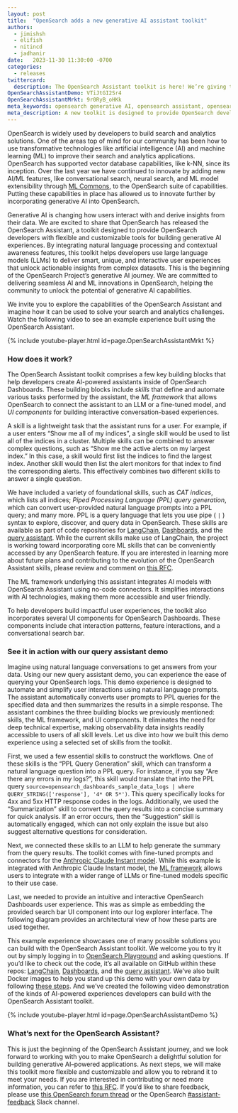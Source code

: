 ```yaml
---
layout: post
title:  "OpenSearch adds a new generative AI assistant toolkit"
authors:
  - jimishsh
  - elifish
  - nitincd
  - jadhanir
date:   2023-11-30 11:30:00 -0700
categories:
  - releases
twittercard:
  description: The OpenSearch Assistant toolkit is here! We’re giving the community the tools to build genAI experiences inside of OpenSearch Dashboards. Learn more on the OpenSearch blog & see how you can start building your AI-powered assistant today!
OpenSearchAssistantDemo: VTiJtGI2Sr4
OpenSearchAssistantMrkt: 9r0RyB_oHKk
meta_keywords: opensearch generative AI, opensearch assistant, opensearch AI assistant, opensearch query assistant, opensearch chat, opensearch machine learning
meta_description: A new toolkit is designed to provide OpenSearch developers with flexible and customizable tools for building generative AI experiences. Integrate natural language processing and contextual awareness features and deploy large language models to deliver interactive user experiences that unlock actionable insights.
---
```


OpenSearch is widely used by developers to build search and analytics solutions. One of the areas top of mind for our community has been how to use transformative technologies like artificial intelligence (AI) and machine learning (ML) to improve their search and analytics applications. OpenSearch has supported vector database capabilities, like k-NN, since its inception. Over the last year we have continued to innovate by adding new AI/ML features, like conversational search, neural search, and ML model extensibility through [ML Commons](https://opensearch.org/docs/latest/ml-commons-plugin/index/), to the OpenSearch suite of capabilities. Putting these capabilities in place has allowed us to innovate further by incorporating generative AI into OpenSearch. 

Generative AI is changing how users interact with and derive insights from their data. We are excited to share that OpenSearch has released the OpenSearch Assistant, a toolkit designed to provide OpenSearch developers with flexible and customizable tools for building generative AI experiences. By integrating natural language processing and contextual awareness features, this toolkit helps developers use large language models (LLMs) to deliver smart, unique, and interactive user experiences that unlock actionable insights from complex datasets. This is the beginning of the OpenSearch Project’s generative AI journey. We are committed to delivering seamless AI and ML innovations in OpenSearch, helping the community to unlock the potential of generative AI capabilities. 

We invite you to explore the capabilities of the OpenSearch Assistant and imagine how it can be used to solve your search and analytics challenges. Watch the following video to see an example experience built using the OpenSearch Assistant.

{% include youtube-player.html id=page.OpenSearchAssistantMrkt %}

### How does it work? 

The OpenSearch Assistant toolkit comprises a few key building blocks that help developers create AI-powered assistants inside of OpenSearch Dashboards. These building blocks include *skills* that define and automate various tasks performed by the assistant, the *ML framework* that allows OpenSearch to connect the assistant to an LLM or a fine-tuned model, and *UI components* for building interactive conversation-based experiences.

A skill is a lightweight task that the assistant runs for a user. For example, if a user enters “Show me all of my indices”, a single skill would be used to list all of the indices in a cluster. Multiple skills can be combined to answer complex questions, such as “Show me the active alerts on my largest index.” In this case, a skill would first list the indices to find the largest index. Another skill would then list the alert monitors for that index to find the corresponding alerts. This effectively combines two different skills to answer a single question.

We have included a variety of foundational skills, such as *CAT indices*, which lists all indices; *Piped Processing Language (PPL) query generation*, which can convert user-provided natural language prompts into a PPL query; and many more. PPL is a query language that lets you use pipe ( `|` ) syntax to explore, discover, and query data in OpenSearch. These skills are available as part of code repositories for [LangChain](https://github.com/opensearch-project/dashboards-assistant/tree/feature/langchain), [Dashboards](https://github.com/opensearch-project/OpenSearch-Dashboards/tree/feature/2.11/os-assistant), and the [query assistant](https://github.com/opensearch-project/dashboards-observability/tree/feature/explorer-query-assistant). While the current skills make use of LangChain, the project is working toward incorporating core ML skills that can be conveniently accessed by any OpenSearch feature. If you are interested in learning more about future plans and contributing to the evolution of the OpenSearch Assistant skills, please review and comment on [this RFC](https://github.com/opensearch-project/dashboards-assistant/issues/18).

The ML framework underlying this assistant integrates AI models with OpenSearch Assistant using no-code connectors. It simplifies interactions with AI technologies, making them more accessible and user friendly.

To help developers build impactful user experiences, the toolkit also incorporates several UI components for OpenSearch Dashboards. These components include chat interaction patterns, feature interactions, and a conversational search bar.

### See it in action with our query assistant demo

Imagine using natural language conversations to get answers from your data. Using our new query assistant demo, you can experience the ease of querying your OpenSearch logs. This demo experience is designed to automate and simplify user interactions using natural language prompts. The assistant automatically converts user prompts to PPL queries for the specified data and then summarizes the results in a simple response. The assistant combines the three building blocks we previously mentioned: skills, the ML framework, and UI components. It eliminates the need for deep technical expertise, making observability data insights readily accessible to users of all skill levels. Let us dive into how we built this demo experience using a selected set of skills from the toolkit.

First, we used a few essential skills to construct the workflows. One of these skills is the “PPL Query Generation” skill, which can transform a natural language question into a PPL query. For instance, if you say “Are there any errors in my logs?”, this skill would translate that into the PPL query `source=opensearch_dashboards_sample_data_logs | where QUERY_STRING(['response'], '4* OR 5*')`. This query specifically looks for 4xx and 5xx HTTP response codes in the logs. Additionally, we used the “Summarization” skill to convert the query results into a concise summary for quick analysis. If an error occurs, then the “Suggestion” skill is automatically engaged, which can not only explain the issue but also suggest alternative questions for consideration.

Next, we connected these skills to an LLM to help generate the summary from the query results. The toolkit comes with fine-tuned prompts and connectors for the [Anthropic Claude Instant model](https://www.anthropic.com/index/releasing-claude-instant-1-2). While this example is integrated with Anthropic Claude Instant model, the [ML framework](https://opensearch.org/docs/latest/ml-commons-plugin/extensibility/index/) allows users to integrate with a wider range of LLMs or fine-tuned models specific to their use case. 

Last, we needed to provide an intuitive and interactive OpenSearch Dashboards user experience. This was as simple as embedding the provided search bar UI component into our log explorer interface. The following diagram provides an architectural view of how these parts are used together.

This example experience showcases one of many possible solutions you can build with the OpenSearch Assistant toolkit. We welcome you to try it out by simply logging in to [OpenSearch Playground](https://ai.playground.opensearch.org/) and asking questions. If you’d like to check out the code, it’s all available on GitHub within these repos: [LangChain](https://github.com/opensearch-project/dashboards-assistant/tree/feature/langchain), [Dashboards](https://github.com/opensearch-project/OpenSearch-Dashboards/tree/feature/2.11/os-assistant), and the [query assistant](https://github.com/opensearch-project/dashboards-observability/tree/feature/explorer-query-assistant). We’ve also built Docker images to help you stand up this demo with your own data by following [these steps](https://github.com/opensearch-project/dashboards-assistant/blob/main/GETTING_STARTED_GUIDE.md). And we’ve created the following video demonstration of the kinds of AI-powered experiences developers can build with the OpenSearch Assistant toolkit.

{% include youtube-player.html id=page.OpenSearchAssistantDemo %}

### What’s next for the OpenSearch Assistant?

This is just the beginning of the OpenSearch Assistant journey, and we look forward to working with you to make OpenSearch a delightful solution for building generative AI–powered applications. As next steps, we will make this toolkit more flexible and customizable and allow you to rebrand it to meet your needs. If you are interested in contributing or need more information, you can refer to [this RFC](https://github.com/opensearch-project/dashboards-assistant/issues/18). If you’d like to share feedback, please use [this OpenSearch forum thread](https://forum.opensearch.org/t/feedback-opensearch-assistant/16741) or the OpenSearch [#assistant-feedback](https://opensearch.slack.com/channels/assistant-feedback) Slack channel. 
